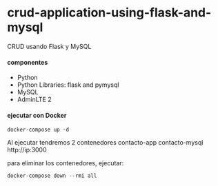 # crud-application-using-flask-and-mysql
CRUD usando Flask y MySQL

#### componentes

* Python
* Python Libraries: flask and pymysql
* MySQL
* AdminLTE 2

#### ejecutar con Docker

```
docker-compose up -d
```

Al ejecutar tendremos 2 contenedores
contacto-app
contacto-mysql
http://ip:3000


para eliminar los contenedores, ejecutar:

```
docker-compose down --rmi all
```
